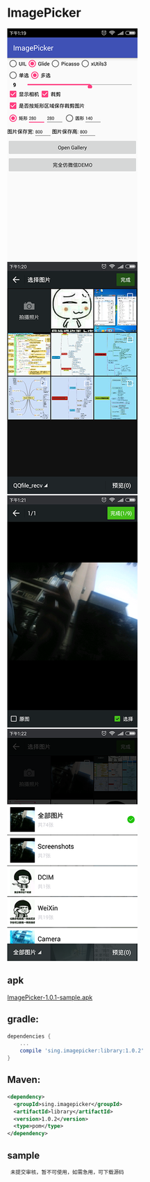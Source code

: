 # ImagePicker  
 
 ![](./app/src/main/res/mipmap-xhdpi/ic_demo1.png "")
 ![](./app/src/main/res/mipmap-xhdpi/ic_demo2.png "")
 ![](./app/src/main/res/mipmap-xhdpi/ic_demo3.png "")
 ![](./app/src/main/res/mipmap-xhdpi/ic_demo4.png "")
## apk
[ImagePicker-1.0.1-sample.apk](https://github.com/Sing1/ImagePicker/blob/master/app/app.apk)
## gradle:
```groovy
dependencies {
    ...
    compile 'sing.imagepicker:library:1.0.2'
}
```
## Maven:
```xml
<dependency>
  <groupId>sing.imagepicker</groupId>
  <artifactId>library</artifactId>
  <version>1.0.2</version>
  <type>pom</type>
</dependency>
```
## sample 
```JAVA    
 未提交审核，暂不可使用，如需急用，可下载源码
```
